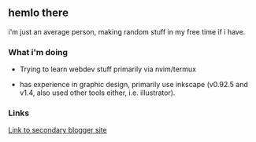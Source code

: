 ## hemlo there

i'm just an average person, making random stuff in my free time if i have.

### What i'm doing

- Trying to learn webdev stuff primarily via nvim/termux

- has experience in graphic design, primarily use inkscape (v0.92.5 and v1.4, also used other tools either, i.e. illustrator).

### Links

[Link to secondary blogger site](https://user859.blogspot.com/)
